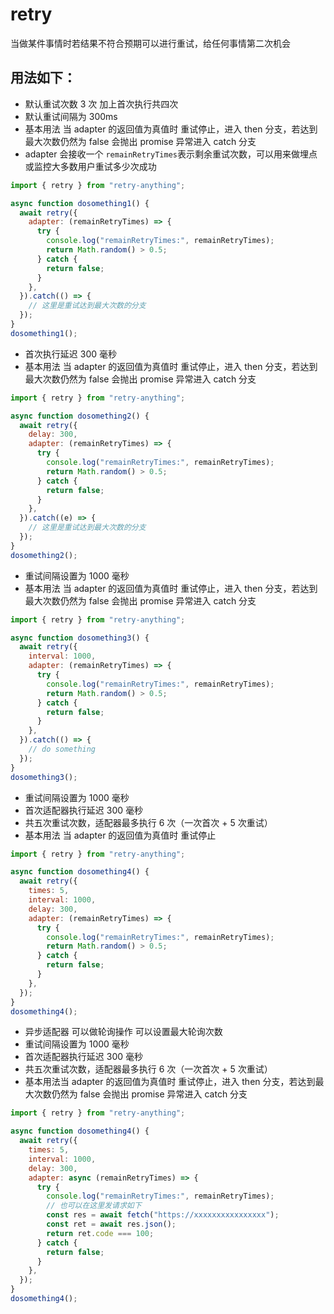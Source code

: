 # retry

当做某件事情时若结果不符合预期可以进行重试，给任何事情第二次机会

## 用法如下：

- 默认重试次数 3 次 加上首次执行共四次
- 默认重试间隔为 300ms
- 基本用法 当 adapter 的返回值为真值时 重试停止，进入 then 分支，若达到最大次数仍然为 false 会抛出 promise 异常进入 catch 分支
- adapter 会接收一个 `remainRetryTimes`表示剩余重试次数，可以用来做埋点或监控大多数用户重试多少次成功

```js
import { retry } from "retry-anything";

async function dosomething1() {
  await retry({
    adapter: (remainRetryTimes) => {
      try {
        console.log("remainRetryTimes:", remainRetryTimes);
        return Math.random() > 0.5;
      } catch {
        return false;
      }
    },
  }).catch(() => {
    // 这里是重试达到最大次数的分支
  });
}
dosomething1();
```

- 首次执行延迟 300 毫秒
- 基本用法 当 adapter 的返回值为真值时 重试停止，进入 then 分支，若达到最大次数仍然为 false 会抛出 promise 异常进入 catch 分支

```js
import { retry } from "retry-anything";

async function dosomething2() {
  await retry({
    delay: 300,
    adapter: (remainRetryTimes) => {
      try {
        console.log("remainRetryTimes:", remainRetryTimes);
        return Math.random() > 0.5;
      } catch {
        return false;
      }
    },
  }).catch((e) => {
    // 这里是重试达到最大次数的分支
  });
}
dosomething2();
```

- 重试间隔设置为 1000 毫秒
- 基本用法 当 adapter 的返回值为真值时 重试停止，进入 then 分支，若达到最大次数仍然为 false 会抛出 promise 异常进入 catch 分支

```js
import { retry } from "retry-anything";

async function dosomething3() {
  await retry({
    interval: 1000,
    adapter: (remainRetryTimes) => {
      try {
        console.log("remainRetryTimes:", remainRetryTimes);
        return Math.random() > 0.5;
      } catch {
        return false;
      }
    },
  }).catch(() => {
    // do something
  });
}
dosomething3();
```

- 重试间隔设置为 1000 毫秒
- 首次适配器执行延迟 300 毫秒
- 共五次重试次数，适配器最多执行 6 次（一次首次 + 5 次重试）
- 基本用法 当 adapter 的返回值为真值时 重试停止

```js
import { retry } from "retry-anything";

async function dosomething4() {
  await retry({
    times: 5,
    interval: 1000,
    delay: 300,
    adapter: (remainRetryTimes) => {
      try {
        console.log("remainRetryTimes:", remainRetryTimes);
        return Math.random() > 0.5;
      } catch {
        return false;
      }
    },
  });
}
dosomething4();
```

- 异步适配器 可以做轮询操作 可以设置最大轮询次数
- 重试间隔设置为 1000 毫秒
- 首次适配器执行延迟 300 毫秒
- 共五次重试次数，适配器最多执行 6 次（一次首次 + 5 次重试）
- 基本用法当 adapter 的返回值为真值时 重试停止，进入 then 分支，若达到最大次数仍然为 false 会抛出 promise 异常进入 catch 分支

```js
import { retry } from "retry-anything";

async function dosomething4() {
  await retry({
    times: 5,
    interval: 1000,
    delay: 300,
    adapter: async (remainRetryTimes) => {
      try {
        console.log("remainRetryTimes:", remainRetryTimes);
        // 也可以在这里发请求如下
        const res = await fetch("https://xxxxxxxxxxxxxxxx");
        const ret = await res.json();
        return ret.code === 100;
      } catch {
        return false;
      }
    },
  });
}
dosomething4();
```
